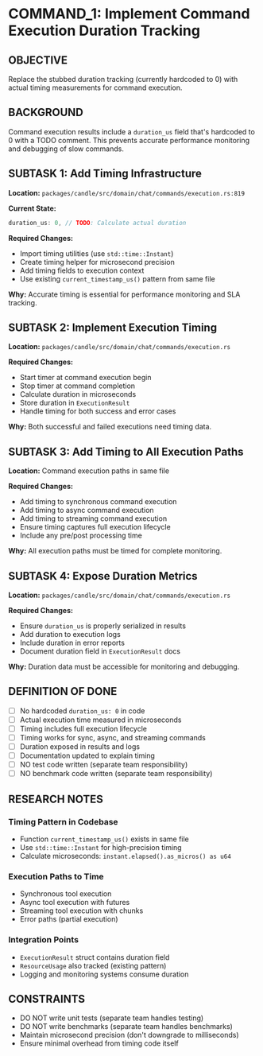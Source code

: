 # COMMAND_1: Implement Command Execution Duration Tracking

## OBJECTIVE

Replace the stubbed duration tracking (currently hardcoded to 0) with actual timing measurements for command execution.

## BACKGROUND

Command execution results include a `duration_us` field that's hardcoded to 0 with a TODO comment. This prevents accurate performance monitoring and debugging of slow commands.

## SUBTASK 1: Add Timing Infrastructure

**Location:** `packages/candle/src/domain/chat/commands/execution.rs:819`

**Current State:**
```rust
duration_us: 0, // TODO: Calculate actual duration
```

**Required Changes:**
- Import timing utilities (use `std::time::Instant`)
- Create timing helper for microsecond precision
- Add timing fields to execution context
- Use existing `current_timestamp_us()` pattern from same file

**Why:** Accurate timing is essential for performance monitoring and SLA tracking.

## SUBTASK 2: Implement Execution Timing

**Location:** `packages/candle/src/domain/chat/commands/execution.rs`

**Required Changes:**
- Start timer at command execution begin
- Stop timer at command completion
- Calculate duration in microseconds
- Store duration in `ExecutionResult`
- Handle timing for both success and error cases

**Why:** Both successful and failed executions need timing data.

## SUBTASK 3: Add Timing to All Execution Paths

**Location:** Command execution paths in same file

**Required Changes:**
- Add timing to synchronous command execution
- Add timing to async command execution  
- Add timing to streaming command execution
- Ensure timing captures full execution lifecycle
- Include any pre/post processing time

**Why:** All execution paths must be timed for complete monitoring.

## SUBTASK 4: Expose Duration Metrics

**Location:** `packages/candle/src/domain/chat/commands/execution.rs`

**Required Changes:**
- Ensure `duration_us` is properly serialized in results
- Add duration to execution logs
- Include duration in error reports
- Document duration field in `ExecutionResult` docs

**Why:** Duration data must be accessible for monitoring and debugging.

## DEFINITION OF DONE

- [ ] No hardcoded `duration_us: 0` in code
- [ ] Actual execution time measured in microseconds
- [ ] Timing includes full execution lifecycle
- [ ] Timing works for sync, async, and streaming commands
- [ ] Duration exposed in results and logs
- [ ] Documentation updated to explain timing
- [ ] NO test code written (separate team responsibility)
- [ ] NO benchmark code written (separate team responsibility)

## RESEARCH NOTES

### Timing Pattern in Codebase
- Function `current_timestamp_us()` exists in same file
- Use `std::time::Instant` for high-precision timing
- Calculate microseconds: `instant.elapsed().as_micros() as u64`

### Execution Paths to Time
- Synchronous tool execution
- Async tool execution with futures
- Streaming tool execution with chunks
- Error paths (partial execution)

### Integration Points
- `ExecutionResult` struct contains duration field
- `ResourceUsage` also tracked (existing pattern)
- Logging and monitoring systems consume duration

## CONSTRAINTS

- DO NOT write unit tests (separate team handles testing)
- DO NOT write benchmarks (separate team handles benchmarks)
- Maintain microsecond precision (don't downgrade to milliseconds)
- Ensure minimal overhead from timing code itself
